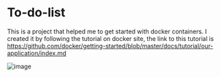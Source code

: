 # To-do-list

This is a project that helped me to get started with docker containers. I created it by following the tutorial on docker site, the link to this tutorial is https://github.com/docker/getting-started/blob/master/docs/tutorial/our-application/index.md

![image](https://user-images.githubusercontent.com/63251266/193250975-850ef28d-6634-4627-b7b4-5d4a6210d07f.png)

